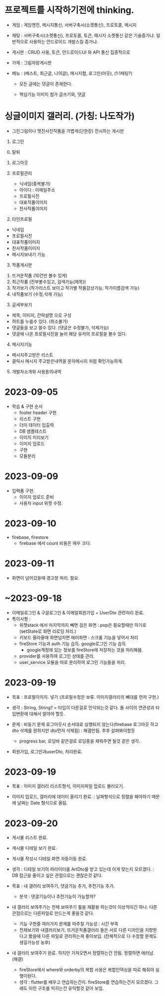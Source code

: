 # 프로젝트를 시작하기전에 thinking.

- 게임 : 게임엔진, 메시지통신, 서버구축시(소켓통신), 프로토콜, 메시지
- 채팅 : 서버구축시(소켓통신), 프로토콜, 토큰, 메시지
  소켓통신 같은 기술증가냐.
  일반적으로 사용하는 안드로이드 개발스킬 증가냐.
- 게시판 : CRUD 사용, 토큰, 안드로이드UI 와 API 통신 집중적으로

- 가제 : 그림자랑게시판
- 메뉴 : (베스트, 최근글, 나의글), 메시지함, 로그인(아웃), (1:1채팅?)

  - 모든 글에는 댓글이 존재한다.

  - 핵심기능 이미지 첨가 글쓰기와, 댓글

# 싱글이미지 갤러리. (가칭: 나도작가)

- 그린그림이나 멋진사진작품을 가볍게(단한장) 전시하는 게시판

1. 로그인

0) 탈퇴
1) 로그아웃
2) 프로필관리

   - 닉네임(중복불가)
   - 아이디 : 이메일주소
   - 프로필사진
   - 대표작품이미지
   - 찬사작품이미지

2. 타인프로필

- 닉네임
- 프로필사진
- 대표작품이미지
- 찬사작품이미지
- 메시지보내기 가능

3. 작품게시판

1) 뜨거운작품 (10건만 볼수 있게)
2) 최근작품 (전부볼수있고, 검색가능(제목))
3) 작가보기 (작가리스트 보이고 작가별 작품감상가능, 작가이름검색 가능)
4) 내작품보기 (수정,삭제 가능)

3. 글세부보기

- 제목, 이미지, 간략설명 으로 구성
- 하트를 누를수 있다. (취소불가)
- 댓글들을 보고 쓸수 있다. (댓글은 수정불가, 삭제가능)
- 댓글에 나온 프로필사진을 눌러 해당 유저의 프로필을 볼수 있다.

4. 메시지기능

- 메시지주고받은 리스트
- 클릭시 메시지 주고받은내역을 문자메시지 처럼 확인가능하게.

5. 개발자소개와 사용동의내역

# 2023-09-05

- 학습 & 구현 순서
  - footer header 구현
  - 리스트 구현
  - 더미 데이터 입출력
  - DB 샘플테스트
  - 이미지 미리보기
  - 이미지 업로드
  - 구현
  - 모듈분리

# 2023-09-09

- 입력폼 구현.
  - 이미지 업로드 준비
  - 사용자 input 위젯 수정.

# 2023-09-10

- firebase, firestore
  - firebase 에서 count 비용은 매우 크다.

# 2023-09-11

- 화면이 넘어갔을때 경고창 처리. 필요.

# ~2023-09-18

- 이메일로그인 & 구글로그인 & 이메일회원가입 + UserDto 관련처리 완료.
- 특이사항 :
  - 위젯stack 에서 마지막까지 빼면 검은 화면 : pop은 필요할때만 하기로 (setState로 화면 리로딩 처리.)
  - 키보드 올라올때 화면넘치면 애러화면 : 스크롤 기능을 넣어서 처리
  - fireStore 기능과 auth 기능 습득. google로그인 기능 습득
    - google계정에 있는 정보를 fireStore에 저장하는 것을 처리해봄.
  - provider를 사용하여 로그인 상태를 관리.
  - user_service 모듈을 따로 분리하여 로그인 기능들을 처리.

# 2023-09-19

- 목표 : 프로필이미지. 넣기 (프로필수정은 보류. 이미지갤러리의 뼈대를 먼저 구현.)
- 생각 : String, String? = 타입이 다른걸로 인식되는것 같다. 둘 사이의 연관성과 타입변환에 대해서 알아야 할듯.
- 문제 : 비동기 문제 로그아웃시 순서대로 실행되지 않는다(firebase 로그아웃 하고 dto 삭제를 원하지만 dto먼저 삭제됨) : 해결안됨. 추후 살펴봐야할듯

  - progress bar, 로딩바 같은걸로 로딩중을 채워주면 될것 같은 생각.

- 회원가입, 로그인과userDto, 처리완료.

# 2023-09-19

- 목표 : 이미지 갤러리 리스트형식, 이미지파일 업로드 불러오기.

- 이미지 업로드, 갤러리에 데이터 올리기 완료. : 날짜형식으로 정렬을 해야하기 때문에 날짜는 Date 형식으로 올림.

# 2023-09-20

- 게시물 리스트 완료.
- 게시물 디테일 보기 완료.
- 게시물 작성시 디테일 화면 자동이동 완료.

- 생각 : 디테일 보기의 파라미터를 ArtDto를 받고 있는데 이게 맞는지 모르겠다. : DB 접근을 줄이고 싶은 관점으로는 괜찮은것 같다.

- 목표 : 내 갤러리 보여주기, 댓글기능 추가, 추천기능 추가.
  - 분석 : 댓글기능이나 추천기능이 가능할까?
- 내 갤러리 보여주기는 전체 보여주기 틀을 재활용 하는것이 이상적이긴 하나. 다른 관점으로는 다른파일로 만드는게 좋을것 같다.
  - 기능 구현중 여러가지 문제를 마주칠 가능성 : 시간 부족
  - 전체보기와 내갤러리보기, 뜨거운작품갤러리 들은 서로 다른 디자인을 지향한다고 봤을때 다른 파일로 관리하는게 좋아보임. (전체적으로 다 수정할 문제도 생길가능성 농후)
- 내 갤러리 보여주기 완료. 하지만 가져오면서 정렬하는건 안됨. 정렬하면 애러남. (해결)
  - fireStore에서 where와 orderby의 복합 사용은 복합인덱싱을 따로 해줘야 실행이된다.
  - 생각 : flutter를 배우고 연습하는건지. fireStore를 연습하는건지 모르겠다. 그래도 이런 구조를 익히는건 유익할것 같아 보임.
